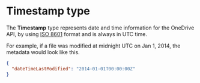 ﻿# Timestamp type

The **Timestamp** type represents date and time information for the
OneDrive API, by using
[ISO 8601](http://en.wikipedia.org/wiki/ISO_8601) format and is always
in UTC time.

For example, if a file was modified at midnight UTC on Jan 1, 2014, the metadata
would look like this.

```json
{
  "dateTimeLastModified": "2014-01-01T00:00:00Z"
}
```
